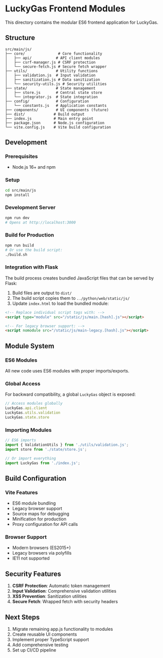 # LuckyGas Frontend Modules

This directory contains the modular ES6 frontend application for LuckyGas.

## Structure

```
src/main/js/
├── core/               # Core functionality
│   ├── api/           # API client modules
│   ├── csrf-manager.js # CSRF protection
│   └── secure-fetch.js # Secure fetch wrapper
├── utils/             # Utility functions
│   ├── validation.js  # Input validation
│   ├── sanitization.js # Data sanitization
│   └── security-utils.js # Security utilities
├── state/             # State management
│   ├── store.js       # Central state store
│   └── integrator.js  # State integration
├── config/            # Configuration
│   └── constants.js   # Application constants
├── components/        # UI components (future)
├── dist/             # Build output
├── index.js          # Main entry point
├── package.json      # Node.js configuration
└── vite.config.js    # Vite build configuration
```

## Development

### Prerequisites
- Node.js 16+ and npm

### Setup
```bash
cd src/main/js
npm install
```

### Development Server
```bash
npm run dev
# Opens at http://localhost:3000
```

### Build for Production
```bash
npm run build
# Or use the build script:
./build.sh
```

### Integration with Flask

The build process creates bundled JavaScript files that can be served by Flask:

1. Build files are output to `dist/`
2. The build script copies them to `../python/web/static/js/`
3. Update `index.html` to load the bundled module:

```html
<!-- Replace individual script tags with: -->
<script type="module" src="/static/js/main.[hash].js"></script>

<!-- For legacy browser support: -->
<script nomodule src="/static/js/main-legacy.[hash].js"></script>
```

## Module System

### ES6 Modules
All new code uses ES6 modules with proper imports/exports.

### Global Access
For backward compatibility, a global `LuckyGas` object is exposed:

```javascript
// Access modules globally
LuckyGas.api.client
LuckyGas.utils.validation
LuckyGas.state.store
```

### Importing Modules
```javascript
// ES6 imports
import { ValidationUtils } from './utils/validation.js';
import store from './state/store.js';

// Or import everything
import LuckyGas from './index.js';
```

## Build Configuration

### Vite Features
- ES6 module bundling
- Legacy browser support
- Source maps for debugging
- Minification for production
- Proxy configuration for API calls

### Browser Support
- Modern browsers (ES2015+)
- Legacy browsers via polyfills
- IE11 not supported

## Security Features

1. **CSRF Protection**: Automatic token management
2. **Input Validation**: Comprehensive validation utilities
3. **XSS Prevention**: Sanitization utilities
4. **Secure Fetch**: Wrapped fetch with security headers

## Next Steps

1. Migrate remaining app.js functionality to modules
2. Create reusable UI components
3. Implement proper TypeScript support
4. Add comprehensive testing
5. Set up CI/CD pipeline